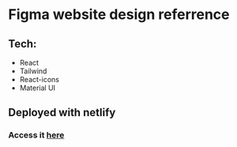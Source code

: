 # Figma website design referrence

## Tech:
- React
- Tailwind
- React-icons
- Material UI

## Deployed with netlify
### Access it [here](https://cute-halva-2d3e2d.netlify.app/)
